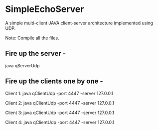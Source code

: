 # SimpleEchoServer
A simple multi-client JAVA client-server architecture implemented using UDP. 

Note: Compile all the files.

## Fire up the server -
java qServerUdp

## Fire up the clients one by one -

Client 1:
java qClientUdp -port 4447 -server 127.0.0.1

Client 2:
java qClientUdp -port 4447 -server 127.0.0.1

Client 3:
java qClientUdp -port 4447 -server 127.0.0.1

Client 4:
java qClientUdp -port 4447 -server 127.0.0.1
